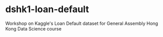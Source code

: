 dshk1-loan-default
==================

Workshop on Kaggle's Loan Default dataset for General Assembly Hong Kong Data Science course
